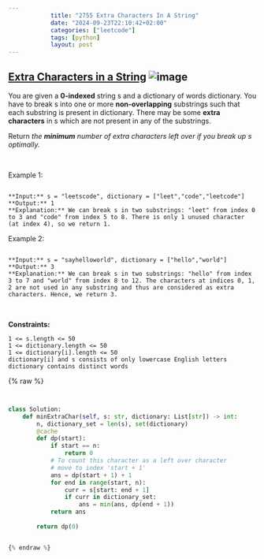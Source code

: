 ```yaml
---
            title: "2755 Extra Characters In A String"
            date: "2024-09-23T22:10:42+02:00"
            categories: ["leetcode"]
            tags: [python]
            layout: post
---
```

            
## [Extra Characters in a String](https://leetcode.com/problems/extra-characters-in-a-string) ![image](https://img.shields.io/badge/Difficulty-Medium-orange)

You are given a **0-indexed** string s and a dictionary of words dictionary. You have to break s into one or more **non-overlapping** substrings such that each substring is present in dictionary. There may be some **extra characters** in s which are not present in any of the substrings.

Return *the **minimum** number of extra characters left over if you break up *s* optimally.*

 

Example 1:

```

**Input:** s = "leetscode", dictionary = ["leet","code","leetcode"]
**Output:** 1
**Explanation:** We can break s in two substrings: "leet" from index 0 to 3 and "code" from index 5 to 8. There is only 1 unused character (at index 4), so we return 1.

```

Example 2:

```

**Input:** s = "sayhelloworld", dictionary = ["hello","world"]
**Output:** 3
**Explanation:** We can break s in two substrings: "hello" from index 3 to 7 and "world" from index 8 to 12. The characters at indices 0, 1, 2 are not used in any substring and thus are considered as extra characters. Hence, we return 3.

```

 

**Constraints:**

	1 <= s.length <= 50
	1 <= dictionary.length <= 50
	1 <= dictionary[i].length <= 50
	dictionary[i] and s consists of only lowercase English letters
	dictionary contains distinct words

{% raw %}


````python


class Solution:
    def minExtraChar(self, s: str, dictionary: List[str]) -> int:
        n, dictionary_set = len(s), set(dictionary)
        @cache
        def dp(start):
            if start == n:
                return 0
            # To count this character as a left over character 
            # move to index 'start + 1'
            ans = dp(start + 1) + 1
            for end in range(start, n):
                curr = s[start: end + 1]
                if curr in dictionary_set:
                    ans = min(ans, dp(end + 1))
            return ans
            
        return dp(0)


{% endraw %}
